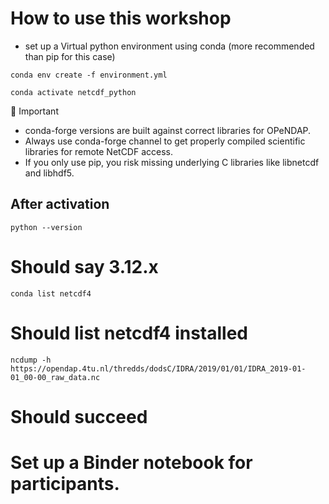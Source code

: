 # How to use this workshop

- set up a Virtual python environment using conda (more recommended than pip for this case)

`conda env create -f environment.yml `

`conda activate netcdf_python`

🚨 Important
-  conda-forge versions are built against correct libraries for OPeNDAP.
- Always use conda-forge channel to get properly compiled scientific libraries for remote NetCDF access.
- If you only use pip, you risk missing underlying C libraries like libnetcdf and libhdf5.

## After activation

`python --version`
# Should say 3.12.x

`conda list netcdf4`
# Should list netcdf4 installed

`ncdump -h https://opendap.4tu.nl/thredds/dodsC/IDRA/2019/01/01/IDRA_2019-01-01_00-00_raw_data.nc`
# Should succeed

# Set up a Binder notebook for participants. 